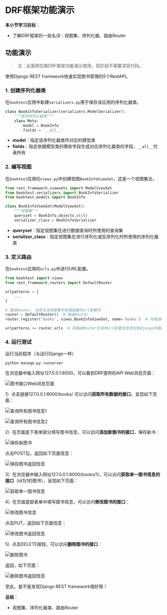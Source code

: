 # DRF框架功能演示

**本小节学习目标**：
* 了解DRF框架的一些名词：视图集、序列化器、路由Router

## 功能演示

> 注：此案例仅做DRF框架功能演示使用，现阶段不需要深究代码。

使用Django REST framework快速实现图书管理的5个RestAPI。

### 1. 创建序列化器类

在`booktest`应用中新建`serializers.py`用于保存该应用的序列化器类。

```python
class BookInfoSerializer(serializers.ModelSerializer):
    """图书序列化器类"""
    class Meta:
        model = BookInfo
        fields = '__all__'
```

* **model**：指定该序列化器类所对应的模型类
* **fields**：指定依据模型类的哪些字段生成对应序列化器类的字段，`__all__`代表所有

### 2. 编写视图

在`booktest`应用的`views.py`中创建视图`BookInfoViewSet`，这是一个视图集合。

```python
from rest_framework.viewsets import ModelViewSet
from booktest.serializers import BookInfoSerializer
from booktest.models import BookInfo

class BookInfoViewSet(ModelViewSet):
    """视图集"""
    queryset = BookInfo.objects.all()
    serializer_class = BookInfoSerializer
```

* **queryset**：指定视图集在进行数据查询时所使用的查询集
* **serializer_class**：指定视图集在进行序列化或反序列化时所使用的序列化器类

### 3. 定义路由

在`booktest`应用的`urls.py`中进行URL配置。

```python
from booktest import views
from rest_framework.routers import DefaultRouter

urlpatterns = [
    ...
]

# 路由Router: 动态生成视图集中处理函数的url配置项
router = DefaultRouter()  # 路由Router
router.register('books', views.BookInfoViewSet, name='books')  # 向路由Router中注册视图集

urlpatterns += router.urls  # 将路由Router生成的url配置信息添加到django的路由列表中
```

### 4. 运行测试

运行当前程序（与运行Django一样）

```shell
python manage.py runserver
```

在浏览器中输入网址127.0.0.1:8000，可以看到DRF提供的API Web浏览页面：

![图书接口Web浏览页面](./assets/图书接口Web浏览页面.png)

1）点击链接127.0.0.1:8000/books/ 可以访问**获取所有数据的接口**，呈现如下页面：

![查询所有图书信息1](./assets/查询所有图书信息1.png)

![查询所有图书信息2](./assets/查询所有图书页面2.png)

2）在页面底下表单部分填写图书信息，可以访问**添加新图书的接口**，保存新书：

![保存新图书](./assets/保存新图书信息.png)

点击POST后，返回如下页面信息：

![保存图书返回信息](./assets/保存图书返回信息.png)

3）在浏览器中输入网址127.0.0.1:8000/books/1/，可以访问**获取单一图书信息的接口**（id为1的图书），呈现如下页面：

![获取单一图书信息](./assets/获取单一图书信息.png)

4）在页面底部表单中填写图书信息，可以访问**修改图书的接口**：

![修改图书信息](./assets/修改图书信息.png)

点击PUT，返回如下页面信息：

![修改图书返回信息](./assets/修改图书返回信息.png)

5）点击DELETE按钮，可以访问**删除图书的接口**：

![删除图书](./assets/删除图书.png)

返回，如下页面：

![删除图书返回信息](./assets/删除返回信息.png)

至此，是不是发现Django REST framework很好用！

**总结**：
* 视图集、序列化器类、路由Router

